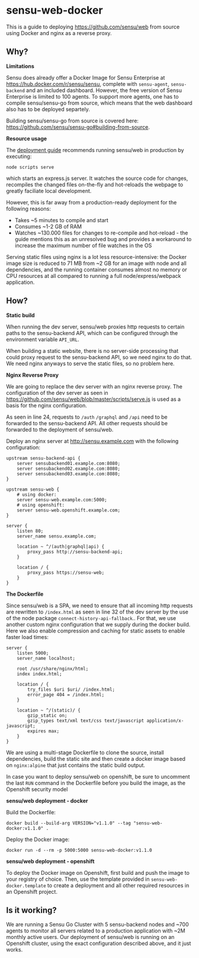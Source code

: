 # sensu-web-docker

This is a guide to deploying https://github.com/sensu/web from source using Docker and nginx as a reverse proxy.

## Why?

**Limitations**

Sensu does already offer a Docker Image for Sensu Enterprise at https://hub.docker.com/r/sensu/sensu, complete with `sensu-agent`, `sensu-backend` and an included dashboard. However, the free version of Sensu Enterprise is limited to 100 agents. To support more agents, one has to compile sensu/sensu-go from source, which means that the web dashboard also has to be deployed separtely.

Building sensu/sensu-go from source is covered here: https://github.com/sensu/sensu-go#building-from-source.

**Resource usage**

The [deployment guide](https://github.com/sensu/web/blob/master/INSTALL.md) recommends running sensu/web in production by executing:
```shell
node scripts serve
```
which starts an express.js server. It watches the source code for changes, recompiles the changed files on-the-fly and hot-reloads the webpage to greatly faciliate local development.

However, this is far away from a production-ready deployment for the following reasons:
 * Takes ~5 minutes to compile and start
 * Consumes ~1-2 GB of RAM
 * Watches ~130.000 files for changes to re-compile and hot-reload - the guide mentions this as an unresolved bug and provides a workaround to increase the maximum number of file watches in the OS

Serving static files using nginx is a lot less resource-intensive: the Docker image size is reduced to 71 MB from ~2 GB for an image with node and all dependencies, and the running container consumes almost no memory or CPU resources at all compared to running a full node/express/webpack application.

## How?

**Static build**

When running the dev server, sensu/web proxies http requests to certain paths to the sensu-backend API, which can be configured through the environment variable `API_URL`.

When building a static website, there is no server-side processing that could proxy request to the sensu-backend API, so we need nginx to do that. We need nginx anyways to serve the static files, so no problem here.

**Nginx Reverse Proxy**

We are going to replace the dev server with an nginx reverse proxy. The configuration of the dev server as seen in https://github.com/sensu/web/blob/master/scripts/serve.js is used as a basis for the nginx configuration.

As seen in line 24, requests to `/auth` `/graphql` and `/api` need to be forwarded to the sensu-backend API. All other requests should be forwarded to the deployment of sensu/web.

Deploy an nginx server at http://sensu.example.com with the following configuration:

```
upstream sensu-backend-api {
    server sensubackend01.example.com:8080;
    server sensubackend02.example.com:8080;
    server sensubackend03.example.com:8080;
}

upstream sensu-web {
    # using docker:
    server sensu-web.example.com:5000;
    # using openshift:
    server sensu-web.openshift.example.com;
}

server {
    listen 80;
    server_name sensu.example.com;

    location ~ ^/(auth|graphql|api) {
        proxy_pass http://sensu-backend-api;
    }

    location / {
        proxy_pass https://sensu-web;
    }
}
```

**The Dockerfile**

Since sensu/web is a SPA, we need to ensure that all incoming http requests are rewritten to `/index.html` as seen in line 32 of the dev server by the use of the node package `connect-history-api-fallback`.. For that, we use another custom nginx configuration that we supply during the docker build. Here we also enable compression and caching for static assets to enable faster load times:

```
server {
    listen 5000;
    server_name localhost;

    root /usr/share/nginx/html;
    index index.html;

    location / {
        try_files $uri $uri/ /index.html;
        error_page 404 = /index.html;
    }

    location ~ ^/(static)/ {
        gzip_static on;
        gzip_types text/xml text/css text/javascript application/x-javascript;
        expires max;
    }
}
```

We are using a multi-stage Dockerfile to clone the source, install dependencies, build the static site and then create a docker image based on `nginx:alpine` that just contains the static build output.

In case you want to deploy sensu/web on openshift, be sure to uncomment the last `RUN` command in the Dockerfile before you build the image, as the Openshift security model

**sensu/web deployment - docker**

Build the Dockerfile:
```
docker build --build-arg VERSION="v1.1.0" --tag "sensu-web-docker:v1.1.0" .
```

Deploy the Docker image:
```
docker run -d --rm -p 5000:5000 sensu-web-docker:v1.1.0
```

**sensu/web deployment - openshift**

To deploy the Docker image on Openshift, first build and push the image to your registry of choice. Then, use the template provided in `sensu-web-docker.template` to create a deployment and all other required resources in an Openshift project.

## Is it working?

We are running a Sensu Go Cluster with 5 sensu-backend nodes and ~700 agents to monitor all servers related to a production application with ~2M monthly active users. Our deployment of sensu/web is running on an Openshift cluster, using the exact configuration described above, and it just works.

